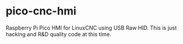 # pico-cnc-hmi
Raspberry Pi Pico HMI for LinuxCNC using USB Raw HID.  This is just hacking and R&D quality code at this time.


